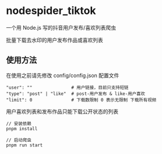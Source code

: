 # nodespider_tiktok

一个用 Node.js 写的抖音用户发布/喜欢列表爬虫

批量下载去水印的用户发布作品或喜欢列表

## 使用方法

在使用之前请先修改 config/config.json 配置文件

```
"user": ""               # 用户链接，目前只支持短链
"type": "post" | "like"  # post-用户发布 & like-用户喜欢
"limit": 0               # 下载数限制 0 表示无限制 下载所有视频
```

用户喜欢列表和发布作品只能下载公开状态的列表

```
// 安装依赖
pnpm install

// 启动爬虫
pnpm run start
```

